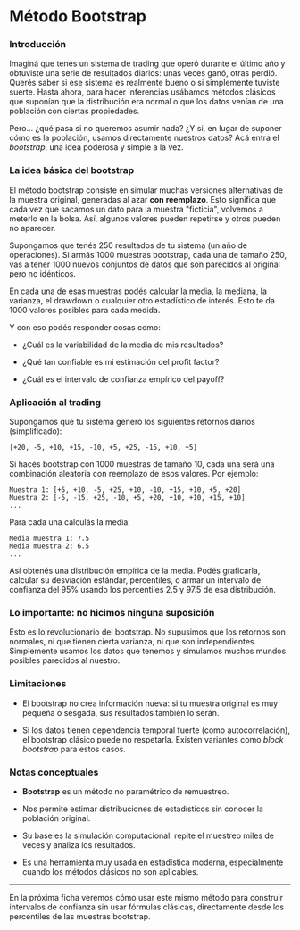 # Método Bootstrap

### Introducción

Imaginá que tenés un sistema de trading que operó durante el último año y obtuviste una serie de resultados diarios: unas veces ganó, otras perdió. Querés saber si ese sistema es realmente bueno o si simplemente tuviste suerte. Hasta ahora, para hacer inferencias usábamos métodos clásicos que suponían que la distribución era normal o que los datos venían de una población con ciertas propiedades.

Pero... ¿qué pasa si no queremos asumir nada? ¿Y si, en lugar de suponer cómo es la población, usamos directamente nuestros datos? Acá entra el _bootstrap_, una idea poderosa y simple a la vez.

### La idea básica del bootstrap

El método bootstrap consiste en simular muchas versiones alternativas de la muestra original, generadas al azar **con reemplazo**. Esto significa que cada vez que sacamos un dato para la muestra "ficticia", volvemos a meterlo en la bolsa. Así, algunos valores pueden repetirse y otros pueden no aparecer.

Supongamos que tenés 250 resultados de tu sistema (un año de operaciones). Si armás 1000 muestras bootstrap, cada una de tamaño 250, vas a tener 1000 nuevos conjuntos de datos que son parecidos al original pero no idénticos.

En cada una de esas muestras podés calcular la media, la mediana, la varianza, el drawdown o cualquier otro estadístico de interés. Esto te da 1000 valores posibles para cada medida.

Y con eso podés responder cosas como:

* ¿Cuál es la variabilidad de la media de mis resultados?

* ¿Qué tan confiable es mi estimación del profit factor?

* ¿Cuál es el intervalo de confianza empírico del payoff?

### Aplicación al trading

Supongamos que tu sistema generó los siguientes retornos diarios (simplificado):

```
[+20, -5, +10, +15, -10, +5, +25, -15, +10, +5]
```

Si hacés bootstrap con 1000 muestras de tamaño 10, cada una será una combinación aleatoria con reemplazo de esos valores. Por ejemplo:

```
Muestra 1: [+5, +10, -5, +25, +10, -10, +15, +10, +5, +20]
Muestra 2: [-5, -15, +25, -10, +5, +20, +10, +10, +15, +10]
...
```

Para cada una calculás la media:

```
Media muestra 1: 7.5
Media muestra 2: 6.5
...
```

Así obtenés una distribución empírica de la media. Podés graficarla, calcular su desviación estándar, percentiles, o armar un intervalo de confianza del 95% usando los percentiles 2.5 y 97.5 de esa distribución.

### Lo importante: no hicimos ninguna suposición

Esto es lo revolucionario del bootstrap. No supusimos que los retornos son normales, ni que tienen cierta varianza, ni que son independientes. Simplemente usamos los datos que tenemos y simulamos muchos mundos posibles parecidos al nuestro.

### Limitaciones

* El bootstrap no crea información nueva: si tu muestra original es muy pequeña o sesgada, sus resultados también lo serán.

* Si los datos tienen dependencia temporal fuerte (como autocorrelación), el bootstrap clásico puede no respetarla. Existen variantes como _block bootstrap_ para estos casos.

### Notas conceptuales

* **Bootstrap** es un método no paramétrico de remuestreo.

* Nos permite estimar distribuciones de estadísticos sin conocer la población original.

* Su base es la simulación computacional: repite el muestreo miles de veces y analiza los resultados.

* Es una herramienta muy usada en estadística moderna, especialmente cuando los métodos clásicos no son aplicables.

***

En la próxima ficha veremos cómo usar este mismo método para construir intervalos de confianza sin usar fórmulas clásicas, directamente desde los percentiles de las muestras bootstrap.
